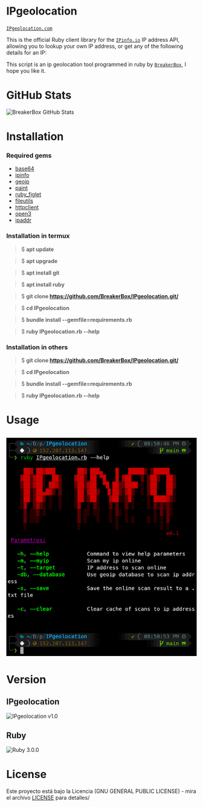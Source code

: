 # IPgeolocation
[`IPgeolocation.com`](https://github.com/BreakerBox/IPgeolocation.git)

This is the official Ruby client library for the [`IPinfo.io`](https://ipinfo.io) IP address API, allowing you to lookup your own IP address, or get any of the following details for an IP:

This script is an ip geolocation tool programmed in ruby ​​by [`BreakerBox`](https://github.com/BreakerBox), I hope you like it.
# GitHub Stats

![BreakerBox GitHub Stats](https://github-readme-stats.vercel.app/api?username=BreakerBox&show_icons=true&theme=midnight-purple)

# Installation

### Required gems
 - [base64](https://github.com/ruby/base64)
 - [ipinfo](https://github.com/ipinfo/ruby)
 - [geoip](https://github.com/cjheath/geoip)
 - [paint](https://github.com/janlelis/paint)
 - [ruby_figlet](https://github.com/Demonstrandum/RubyFiglet)
 - [fileutils](https://gist.github.com/jensendarren/e78b464a5b21e58faa29)
 - [httpclient](https://github.com/nahi/httpclient)
 - [open3](https://github.com/ruby/open3)
 - [ipaddr](https://github.com/ruby/ipaddr)
### Installation in termux

> $ **apt update**

> $ **apt upgrade**

> $ **apt install git**

> $ **apt install ruby**

> $ **git clone https://github.com/BreakerBox/IPgeolocation.git/**

> $ **cd IPgeolocation**

> $ **bundle install --gemfile=requirements.rb**

> $ **ruby IPgeolocation.rb --help**

### Installation in others

> $ **git clone https://github.com/BreakerBox/IPgeolocation.git/**

> $ **cd IPgeolocation**

> $ **bundle install --gemfile=requirements.rb**

> $ **ruby IPgeolocation.rb --help**

# Usage
![prueba](./images/foto.png)
---
# Version
## IPgeolocation

![IPgeolocation v1.0](https://img.shields.io/badge/IPgeolocation-%F0%9D%96%9B0.1-blue)

## Ruby

![Ruby 3.0.0](https://img.shields.io/badge/Ruby-3.0.0-blue)

# License

Este proyecto está bajo la Licencia (GNU GENERAL PUBLIC LICENSE) - mira el archivo [LICENSE](LICENSE) para detalles/

